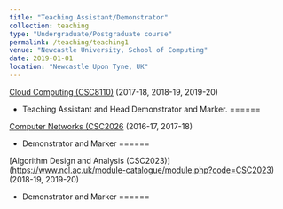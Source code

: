 ```yaml
---
title: "Teaching Assistant/Demonstrator"
collection: teaching
type: "Undergraduate/Postgraduate course"
permalink: /teaching/teaching1
venue: "Newcastle University, School of Computing"
date: 2019-01-01
location: "Newcastle Upon Tyne, UK"
---
```




[Cloud Computing (CSC8110)](https://www.ncl.ac.uk/module-catalogue/module.php?code=CSC8110) (2017-18, 2018-19, 2019-20)
- Teaching Assistant and Head Demonstrator and Marker.
======

[Computer Networks (CSC2026](https://www.ncl.ac.uk/module-catalogue/module.php?code=CSC2026) (2016-17, 2017-18)
- Demonstrator and Marker
======

[Algorithm Design and Analysis (CSC2023)] (https://www.ncl.ac.uk/module-catalogue/module.php?code=CSC2023) (2018-19, 2019-20)
- Demonstrator and Marker
======

